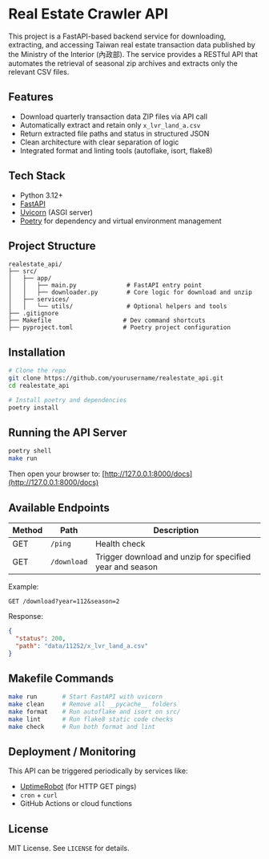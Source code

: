 # Real Estate Crawler API

This project is a FastAPI-based backend service for downloading, extracting, and accessing Taiwan real estate transaction data published by the Ministry of the Interior (內政部). The service provides a RESTful API that automates the retrieval of seasonal zip archives and extracts only the relevant CSV files.

## Features

* Download quarterly transaction data ZIP files via API call
* Automatically extract and retain only `x_lvr_land_a.csv`
* Return extracted file paths and status in structured JSON
* Clean architecture with clear separation of logic
* Integrated format and linting tools (autoflake, isort, flake8)

## Tech Stack

* Python 3.12+
* [FastAPI](https://fastapi.tiangolo.com/)
* [Uvicorn](https://www.uvicorn.org/) (ASGI server)
* [Poetry](https://python-poetry.org/) for dependency and virtual environment management

## Project Structure

```
realestate_api/
├── src/
│   ├── app/
│   │   ├── main.py              # FastAPI entry point
│   │   ├── downloader.py        # Core logic for download and unzip
│   ├── services/
│   │   └── utils/               # Optional helpers and tools
├── .gitignore
├── Makefile                    # Dev command shortcuts
├── pyproject.toml              # Poetry project configuration
```

## Installation

```bash
# Clone the repo
git clone https://github.com/yourusername/realestate_api.git
cd realestate_api

# Install poetry and dependencies
poetry install
```

## Running the API Server

```bash
poetry shell
make run
```

Then open your browser to: [http://127.0.0.1:8000/docs](http://127.0.0.1:8000/docs)

## Available Endpoints

| Method | Path        | Description                                              |
| ------ | ----------- | -------------------------------------------------------- |
| GET    | `/ping`     | Health check                                             |
| GET    | `/download` | Trigger download and unzip for specified year and season |

Example:

```http
GET /download?year=112&season=2
```

Response:

```json
{
  "status": 200,
  "path": "data/112S2/x_lvr_land_a.csv"
}
```

## Makefile Commands

```bash
make run       # Start FastAPI with uvicorn
make clean     # Remove all __pycache__ folders
make format    # Run autoflake and isort on src/
make lint      # Run flake8 static code checks
make check     # Run both format and lint
```

## Deployment / Monitoring

This API can be triggered periodically by services like:

* [UptimeRobot](https://uptimerobot.com/) (for HTTP GET pings)
* `cron` + `curl`
* GitHub Actions or cloud functions

## License

MIT License. See `LICENSE` for details.